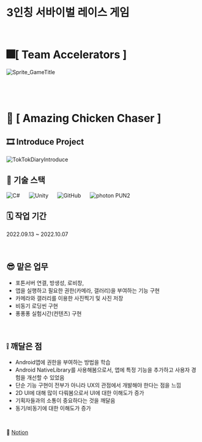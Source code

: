 # 3인칭 서바이벌 레이스 게임
&nbsp;

# 🎆[ **Team Accelerators** ]
![Sprite_GameTitle](https://github.com/whdgns9877/TeamProject-Amazing_Chicken_Chaser/assets/49630123/e710a88a-b4fa-4243-8feb-8d5f33a556a4)
#
&nbsp;
# 💾 [ **Amazing Chicken Chaser** ]
## 🎞️ **Introduce Project**
![TokTokDiaryIntroduce](https://github.com/KingOneChance/TokTokDiary/assets/49630123/b51b2582-fb4d-487d-939c-14882a67c781)
&nbsp;

## 🔧 기술 스택
![C#](https://img.shields.io/badge/c%23-%23239120.svg?style=for-the-badge&logo=c-sharp&logoColor=white)
&nbsp;&nbsp;&nbsp;&nbsp;
![Unity](https://img.shields.io/badge/unity-%23000000.svg?style=for-the-badge&logo=unity&logoColor=white)
&nbsp;&nbsp;&nbsp;&nbsp;
![GitHub](https://img.shields.io/badge/github-%23121011.svg?style=for-the-badge&logo=github&logoColor=white)
&nbsp;&nbsp;&nbsp;&nbsp;
![photon](https://github.com/whdgns9877/RoyalOfLegend/assets/49630123/5078b0ca-0ca5-43c6-ad71-500b7ef6a70d) PUN2
&nbsp;

## 🗓️ 작업 기간
2022.09.13 ~ 2022.10.07

&nbsp;

## 😎 맡은 업무

* 포톤서버 연결, 방생성, 로비창, 
* 앱을 실행하고 필요한 권한(카메라, 갤러리)을 부여하는 기능 구현
* 카메라와 갤러리를 이용한 사진찍기 및 사진 저장
* 비동기 로딩씬 구현
* 퐁퐁퐁 실험시간(컨텐츠) 구현

&nbsp;

## ❕ 깨달은 점

* Android앱에 권한을 부여하는 방법을 학습
* Android NativeLibrary를 사용해봄으로서, 앱에 특정 기능을 추가하고 사용자 경험을 개선할 수 있었음
* 단순 기능 구현이 전부가 아니라 UX의 관점에서 개발해야 한다는 점을 느낌
* 2D UI에 대해 많이 다뤄봄으로서 UI에 대한 이해도가 증가
* 기획자들과의 소통이 중요하다는 것을 깨달음
* 동기/비동기에 대한 이해도가 증가

&nbsp;

🔗 [Notion](https://www.notion.so/Team-Project_A-C-C-5210c026a6b9454d99f5f78e826774a1, "Notion Link")

